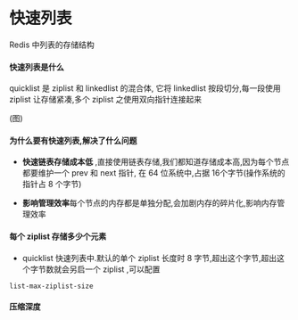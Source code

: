 # 快速列表

Redis 中列表的存储结构

#### 快速列表是什么

quicklist 是 ziplist 和 linkedlist 的混合体, 它将 linkedlist 按段切分,每一段使用 ziplist 让存储紧凑,多个 ziplist 之使用双向指针连接起来

(图)

#### 为什么要有快速列表,解决了什么问题

- **快速链表存储成本低** ,直接使用链表存储,我们都知道存储成本高,因为每个节点都要维护一个 prev 和 next 指针, 在 64 位系统中,占据 16个字节(操作系统的指针占 8 个字节)

- **影响管理效率**每个节点的内存都是单独分配,会加剧内存的碎片化,影响内存管理效率

#### 每个 ziplist 存储多少个元素

- quicklist 快速列表中.默认的单个 ziplist 长度时 8 字节,超出这个字节,超出这个字节数就会另启一个 ziplist ,可以配置

```
list-max-ziplist-size
```

#### 压缩深度

